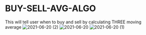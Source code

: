 # BUY-SELL-AVG-ALGO
This will tell user when to buy and sell by calculating THREE moving average
![2021-06-20 (2)](https://user-images.githubusercontent.com/82534240/122662755-1c5adc80-d1b3-11eb-84d7-668d1cbfb547.png)
![2021-06-20](https://user-images.githubusercontent.com/82534240/122662756-1d8c0980-d1b3-11eb-8b3f-c9f89e8de3ea.png)
![2021-06-20 (1)](https://user-images.githubusercontent.com/82534240/122662757-1e24a000-d1b3-11eb-83d3-0d702ddf3fe8.png)

